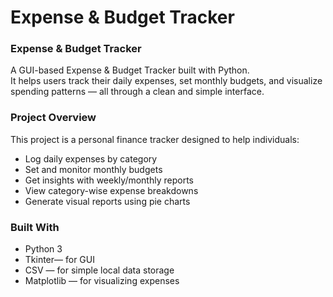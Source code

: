 # Expense & Budget Tracker

### Expense & Budget Tracker
A GUI-based Expense & Budget Tracker built with Python.  
It helps users track their daily expenses, set monthly budgets, and visualize spending patterns — all through a clean and simple interface.


### Project Overview
This project is a personal finance tracker designed to help individuals:
- Log daily expenses by category
- Set and monitor monthly budgets
- Get insights with weekly/monthly reports
- View category-wise expense breakdowns
- Generate visual reports using pie charts

### Built With
- Python 3
- Tkinter— for GUI
- CSV — for simple local data storage
- Matplotlib — for visualizing expenses
